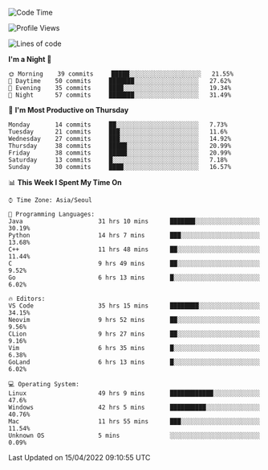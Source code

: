 <!--START_SECTION:waka-->
![Code Time](http://img.shields.io/badge/Code%20Time-149%20hrs%2030%20mins-blue)

![Profile Views](http://img.shields.io/badge/Profile%20Views-32-blue)

![Lines of code](https://img.shields.io/badge/From%20Hello%20World%20I%27ve%20Written-1%20Million%20lines%20of%20code-blue)

**I'm a Night 🦉** 

```text
🌞 Morning    39 commits     █████░░░░░░░░░░░░░░░░░░░░   21.55% 
🌆 Daytime    50 commits     ███████░░░░░░░░░░░░░░░░░░   27.62% 
🌃 Evening    35 commits     ████░░░░░░░░░░░░░░░░░░░░░   19.34% 
🌙 Night      57 commits     ███████░░░░░░░░░░░░░░░░░░   31.49%

```
📅 **I'm Most Productive on Thursday** 

```text
Monday       14 commits     ██░░░░░░░░░░░░░░░░░░░░░░░   7.73% 
Tuesday      21 commits     ███░░░░░░░░░░░░░░░░░░░░░░   11.6% 
Wednesday    27 commits     ███░░░░░░░░░░░░░░░░░░░░░░   14.92% 
Thursday     38 commits     █████░░░░░░░░░░░░░░░░░░░░   20.99% 
Friday       38 commits     █████░░░░░░░░░░░░░░░░░░░░   20.99% 
Saturday     13 commits     █░░░░░░░░░░░░░░░░░░░░░░░░   7.18% 
Sunday       30 commits     ████░░░░░░░░░░░░░░░░░░░░░   16.57%

```


📊 **This Week I Spent My Time On** 

```text
⌚︎ Time Zone: Asia/Seoul

💬 Programming Languages: 
Java                     31 hrs 10 mins      ███████░░░░░░░░░░░░░░░░░░   30.19% 
Python                   14 hrs 7 mins       ███░░░░░░░░░░░░░░░░░░░░░░   13.68% 
C++                      11 hrs 48 mins      ██░░░░░░░░░░░░░░░░░░░░░░░   11.44% 
C                        9 hrs 49 mins       ██░░░░░░░░░░░░░░░░░░░░░░░   9.52% 
Go                       6 hrs 13 mins       █░░░░░░░░░░░░░░░░░░░░░░░░   6.02%

🔥 Editors: 
VS Code                  35 hrs 15 mins      ████████░░░░░░░░░░░░░░░░░   34.15% 
Neovim                   9 hrs 52 mins       ██░░░░░░░░░░░░░░░░░░░░░░░   9.56% 
CLion                    9 hrs 27 mins       ██░░░░░░░░░░░░░░░░░░░░░░░   9.16% 
Vim                      6 hrs 35 mins       █░░░░░░░░░░░░░░░░░░░░░░░░   6.38% 
GoLand                   6 hrs 13 mins       █░░░░░░░░░░░░░░░░░░░░░░░░   6.02%

💻 Operating System: 
Linux                    49 hrs 9 mins       ████████████░░░░░░░░░░░░░   47.6% 
Windows                  42 hrs 5 mins       ██████████░░░░░░░░░░░░░░░   40.76% 
Mac                      11 hrs 55 mins      ███░░░░░░░░░░░░░░░░░░░░░░   11.54% 
Unknown OS               5 mins              ░░░░░░░░░░░░░░░░░░░░░░░░░   0.09%

```


 Last Updated on 15/04/2022 09:10:55 UTC
<!--END_SECTION:waka-->
